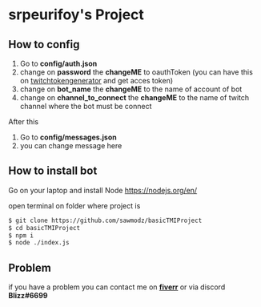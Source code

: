 # srpeurifoy's Project
## How to config
 1. Go to **config/auth.json**
 2. change on **password** the **changeME**  to oauthToken (you can have this on [twitchtokengenerator](https://twitchtokengenerator.com) and get acces token)
 3. change on **bot_name** the **changeME** to the name of account of bot
 4. change on **channel_to_connect** the **changeME** to the name of twitch channel where the bot must be connect

After this

 1. Go to **config/messages.json**
 2. you can change message here

## How to install bot
Go on your laptop and install Node https://nodejs.org/en/

open terminal on folder where project is
```bash
$ git clone https://github.com/sawmodz/basicTMIProject
$ cd basicTMIProject
$ npm i
$ node ./index.js
```

## Problem
if you have a problem you can contact me on **[fiverr](https://www.fiverr.com/blizz_)** or via discord **Blizz#6699**


